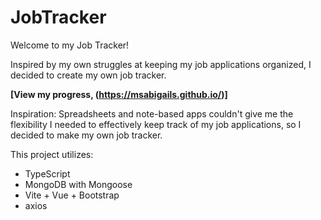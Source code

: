 # JobTracker

Welcome to my Job Tracker!

Inspired by my own struggles at keeping my job applications organized, I decided to create my own job tracker.

**[View my progress, (https://msabigails.github.io/)]**

Inspiration:
Spreadsheets and note-based apps couldn't give me the flexibility I needed to effectively keep track of my job applications, so I decided to make my own job tracker.

This project utilizes:
* TypeScript
* MongoDB with Mongoose
* Vite + Vue + Bootstrap
* axios